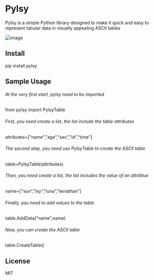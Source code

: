 #  Pylsy

Pylsy is a simple Python library designed to make it quick and easy to represent tabular data in visually appealing ASCII tables

 ![image](https://github.com/Leviathan1995/Pylsy/raw/master/span.png)
 

<h2>Install</h2>
       pip install pylsy

<h2>Sample Usage</h2>
<h6>At the very first start, pylsy need to be imported</h6>
       from pylsy import PylsyTable
<h6>First, you need create a list, the list include the table attributes</h6>
       attributes=["name","age","sex","id","time"]
<h6>The second step, you need use PylsyTable to create the ASCII table </h6>
       table=PylsyTable(attributes)
<h6>Then, you need create a list, the list includes the value of an attribtue</h6>
       name=["sun","lsy","luna","leviathan"]
<h6>Finally, you need to add values to the table </h6>
       table.AddData("name",name)
<h6>Now, you can create the ASCII table</h6>
       table.CreateTable()
           
<h2>License</h2>
    MIT




